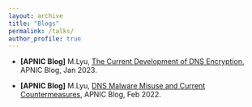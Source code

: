 ```yaml
---
layout: archive
title: "Blogs"
permalink: /talks/
author_profile: true
---
```

<!-- 
{% if site.talkmap_link == true %}

<p style="text-decoration:underline;"><a href="/talkmap.html">See a map of all the places I've given a talk!</a></p>

{% endif %}

{% for post in site.talks reversed %}
  {% include archive-single-talk.html %}
{% endfor %}
 -->

* **[APNIC Blog]** M.Lyu, [The Current Development of DNS Encryption](https://blog.apnic.net/2023/01/19/the-current-development-of-dns-encryption/), APNIC Blog, Jan 2023.

* **[APNIC Blog]** M.Lyu, [DNS Malware Misuse and Current Countermeasures](https://blog.apnic.net/2022/02/02/dns-malware-misuse-and-current-countermeasures/), APNIC Blog, Feb 2022.
